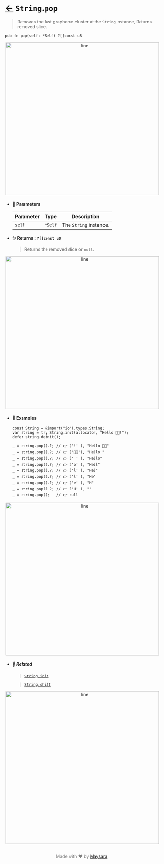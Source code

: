 # [←](../String.md) `String`.`pop`

> Removes the last grapheme cluster at the `String` instance, Returns removed slice.

```zig
pub fn pop(self: *Self) ?[]const u8
```

<div align="center">
<img src="https://raw.githubusercontent.com/maysara-elshewehy/io-bench/refs/heads/main/dist/img/md/line.png" alt="line" style="width:500px;"/>
</div>

- #### 🧩 Parameters

    | Parameter | Type    | Description            |
    | --------- | ------- | ---------------------- |
    | `self`    | `*Self` | The `String` instance. |

- #### ✨ Returns : `?[]const u8`

    > Returns the removed slice or `null`.

<div align="center">
<img src="https://raw.githubusercontent.com/maysara-elshewehy/io-bench/refs/heads/main/dist/img/md/line.png" alt="line" style="width:500px;"/>
</div>

- #### 🧪 Examples

    ```zig
    const String = @import("io").types.String;
    var string = try String.init(allocator, "Hello 👨‍🏭!");
    defer string.deinit();
    ```

    ```zig
    _ = string.pop().?; // 👉 ('!' ), "Hello 👨‍🏭"
    _ = string.pop().?; // 👉 ('👨‍🏭'), "Hello "
    _ = string.pop().?; // 👉 (' ' ), "Hello"
    _ = string.pop().?; // 👉 ('o' ), "Hell"
    _ = string.pop().?; // 👉 ('l' ), "Hel"
    _ = string.pop().?; // 👉 ('l' ), "He"
    _ = string.pop().?; // 👉 ('e' ), "H"
    _ = string.pop().?; // 👉 ('H' ), ""
    _ = string.pop();   // 👉 null
    ```

<div align="center">
<img src="https://raw.githubusercontent.com/maysara-elshewehy/io-bench/refs/heads/main/dist/img/md/line.png" alt="line" style="width:500px;"/>
</div>

- ##### 🔗 Related

  > [`String.init`](./init.md)

  > [`String.shift`](./shift.md)

<div align="center">
<img src="https://raw.githubusercontent.com/maysara-elshewehy/io-bench/refs/heads/main/dist/img/md/line.png" alt="line" style="width:500px;"/>
</div>

<p align="center" style="color:grey;"><br />Made with ❤️ by <a href="http://github.com/maysara-elshewehy" target="blank">Maysara</a>.</p>